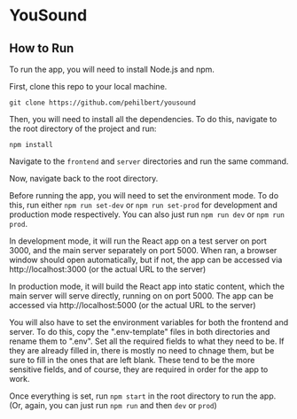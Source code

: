 # YouSound

## How to Run
To run the app, you will need to install Node.js and npm.

First, clone this repo to your local machine.
```
git clone https://github.com/pehilbert/yousound
```
Then, you will need to install all the dependencies. To do this, navigate to the root directory of the project and run:
```
npm install
```
Navigate to the `frontend` and `server` directories and run the same command.

Now, navigate back to the root directory.

Before running the app, you will need to set the environment mode. To do this, run either `npm run set-dev` or `npm run set-prod` for
development and production mode respectively. You can also just run `npm run dev` or `npm run prod`.

In development mode, it will run the React app on a test server on port 3000, and the main server separately on port 5000. When ran, a browser window should open
automatically, but if not, the app can be accessed via http://localhost:3000 (or the actual URL to the server)

In production mode, it will build the React app into static content, which the main server will serve directly, running on on port 5000. The app can be accessed
via http://localhost:5000 (or the actual URL to the server)

You will also have to set the environment variables for both the frontend and server. To do this, copy the ".env-template" files in both directories and rename them to ".env". Set all
the required fields to what they need to be. If they are already filled in, there is mostly no need to chnage them, but be sure to fill in the ones that are left blank. These
tend to be the more sensitive fields, and of course, they are required in order for the app to work.

Once everything is set, run `npm start` in the root directory to run the app. (Or, again, you can just run `npm run` and then `dev` or `prod`)
